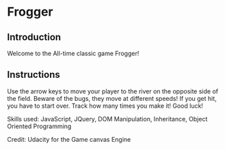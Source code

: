 # Frogger

## Introduction

Welcome to the All-time classic game Frogger!

## Instructions

Use the arrow keys to move your player to the river on the opposite side of the field. Beware of the bugs, they move at different speeds! If you get hit, you have to start over. Track how many times you make it! Good luck! 

Skills used: JavaScript, JQuery, DOM Manipulation, Inheritance, Object Oriented Programming

Credit: Udacity for the Game canvas Engine


